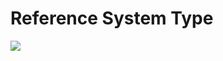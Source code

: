 # Reference System Type

![](https://lh6.googleusercontent.com/P2ZHuX25dI7bKWK7WRNIrOxoaA1d1GsudmzHVHGrh8SGjT7AFSKCQCnqJx_BNERK1Sk6--bbgilwDB3LeKmPj0Rryf60wVJxzoTL52UQRXQLyDUGQ7XK785bpf-q8Q2nWUnx7aEm)

